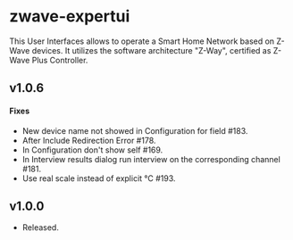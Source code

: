 zwave-expertui
==============

This User Interfaces allows to operate a Smart Home Network based on Z-Wave devices. It utilizes the software architecture "Z-Way", certified as Z-Wave Plus Controller.
## v1.0.6
#### Fixes
- New device name not showed in Configuration for field #183.
- After Include Redirection Error #178.
- In Configuration don't show self #169.
- In Interview results dialog run interview on the corresponding channel #181.
- Use real scale instead of explicit °C #193.

## v1.0.0
- Released.
